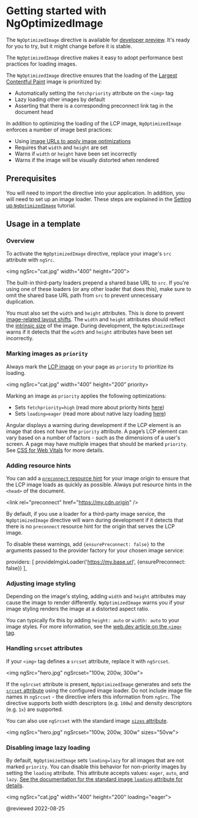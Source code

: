 # Getting started with NgOptimizedImage

<div class="alert is-important">

The `NgOptimizedImage` directive is available for [developer preview](https://angular.io/guide/releases#developer-preview).
It's ready for you to try, but it might change before it is stable.

</div>

The `NgOptimizedImage` directive makes it easy to adopt performance best practices for loading images.

The `NgOptimizedImage` directive ensures that the loading of the [Largest Contentful Paint](http://web.dev/lcp) image is prioritized by:

*   Automatically setting the `fetchpriority` attribute on the `<img>` tag
*   Lazy loading other images by default
*   Asserting that there is a corresponding preconnect link tag in the document head

In addition to optimizing the loading of the LCP image, `NgOptimizedImage` enforces a number of image best practices:

*   Using [image URLs to apply image optimizations](https://web.dev/image-cdns/#how-image-cdns-use-urls-to-indicate-optimization-options)
*   Requires that `width` and `height` are set
*   Warns if `width` or `height` have been set incorrectly
*   Warns if the image will be visually distorted when rendered

## Prerequisites

You will need to import the directive into your application. In addition, you will need to set up an image loader. These steps are explained in the [Setting up `NgOptimizedImage`](/guide/image-directive-setup) tutorial.

## Usage in a template

### Overview

To activate the `NgOptimizedImage` directive, replace your image's `src` attribute with `ngSrc`.

<code-example format="typescript" language="typescript">

&lt;img ngSrc="cat.jpg" width="400" height="200"&gt;

</code-example>

The built-in third-party loaders prepend a shared base URL to `src`. If you're using one of these loaders (or any other loader that does this), make sure to omit the shared base URL path from `src` to prevent unnecessary duplication.

You must also set the `width` and `height` attributes. This is done to prevent [image-related layout shifts](https://web.dev/css-web-vitals/#images-and-layout-shifts).  The `width` and `height` attributes should reflect the [intrinsic size](https://developer.mozilla.org/en-US/docs/Glossary/Intrinsic_Size) of the image. During development, the `NgOptimizedImage` warns if it detects that the `width` and `height` attributes have been set incorrectly.

### Marking images as `priority`

Always mark the [LCP image](https://web.dev/lcp/#what-elements-are-considered) on your page as `priority` to prioritize its loading.

<code-example format="typescript" language="typescript">

&lt;img ngSrc="cat.jpg" width="400" height="200" priority&gt;

</code-example>

Marking an image as `priority` applies the following optimizations:

*   Sets `fetchpriority=high` (read more about priority hints [here](https://web.dev/priority-hints))
*   Sets `loading=eager` (read more about native lazy loading [here](https://web.dev/browser-level-image-lazy-loading))

Angular displays a warning during development if the LCP element is an image that does not have the `priority` attribute. A page’s LCP element can vary based on a number of factors - such as the dimensions of a user's screen. A page may have multiple images that should be marked `priority`. See [CSS for Web Vitals](https://web.dev/css-web-vitals/#images-and-largest-contentful-paint-lcp) for more details.

### Adding resource hints

You can add a [`preconnect` resource hint](https://web.dev/preconnect-and-dns-prefetch) for your image origin to ensure that the LCP image loads as quickly as possible. Always put resource hints in the `<head>` of the document.

<code-example format="html" language="html">

&lt;link rel="preconnect" href="https://my.cdn.origin" /&gt;

</code-example>

By default, if you use a loader for a third-party image service, the `NgOptimizedImage` directive will warn during development if it detects that there is no `preconnect` resource hint for the origin that serves the LCP image.

To disable these warnings, add `{ensurePreconnect: false}` to the arguments passed to the provider factory for your chosen image service:

<code-example format="typescript" language="typescript">

providers: [
  provideImgixLoader('https://my.base.url', {ensurePreconnect: false})
],

</code-example>

### Adjusting image styling

Depending on the image's styling, adding `width` and `height` attributes may cause the image to render differently. `NgOptimizedImage` warns you if your image styling renders the image at a distorted aspect ratio.

You can typically fix this by adding `height: auto` or `width: auto` to your image styles. For more information, see the [web.dev article on the `<img>` tag](https://web.dev/patterns/web-vitals-patterns/images/img-tag).

### Handling `srcset` attributes

If your `<img>` tag defines a `srcset` attribute, replace it with `ngSrcset`.

<code-example format="html" language="html">

&lt;img ngSrc="hero.jpg" ngSrcset="100w, 200w, 300w"&gt;

</code-example>

If the `ngSrcset` attribute is present, `NgOptimizedImage` generates and sets the [`srcset` attribute](https://developer.mozilla.org/en-US/docs/Web/API/HTMLImageElement/srcset) using the configured image loader. Do not include image file names in `ngSrcset` - the directive infers this information from `ngSrc`. The directive supports both width descriptors (e.g. `100w`) and density descriptors (e.g. `1x`) are supported.

You can also use `ngSrcset` with the standard image [`sizes` attribute](https://developer.mozilla.org/en-US/docs/Web/API/HTMLImageElement/sizes).

<code-example format="html" language="html">

&lt;img ngSrc="hero.jpg" ngSrcset="100w, 200w, 300w" sizes="50vw"&gt;

</code-example>

### Disabling image lazy loading

By default, `NgOptimizedImage` sets `loading=lazy` for all images that are not marked `priority`. You can disable this behavior for non-priority images by setting the `loading` attribute. This attribute accepts values: `eager`, `auto`, and `lazy`. [See the documentation for the standard image `loading` attribute for details](https://developer.mozilla.org/en-US/docs/Web/API/HTMLImageElement/loading#value).

<code-example format="html" language="html">

&lt;img ngSrc="cat.jpg" width="400" height="200" loading="eager"&gt;

</code-example>

<!-- links -->

<!-- external links -->

<!--end links -->

@reviewed 2022-08-25
